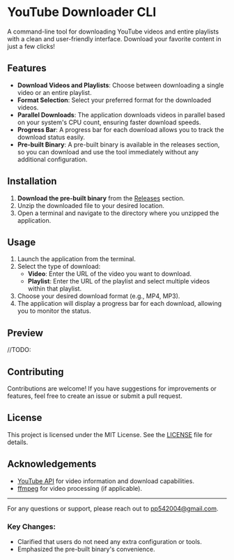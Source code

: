 
# YouTube Downloader CLI

A command-line tool for downloading YouTube videos and entire playlists with a clean and user-friendly interface. Download your favorite content in just a few clicks!

## Features

- **Download Videos and Playlists**: Choose between downloading a single video or an entire playlist.
- **Format Selection**: Select your preferred format for the downloaded videos.
- **Parallel Downloads**: The application downloads videos in parallel based on your system's CPU count, ensuring faster download speeds.
- **Progress Bar**: A progress bar for each download allows you to track the download status easily.
- **Pre-built Binary**: A pre-built binary is available in the releases section, so you can download and use the tool immediately without any additional configuration.

## Installation

1. **Download the pre-built binary** from the [Releases](https://github.com/yourusername/yourrepository/releases) section.
2. Unzip the downloaded file to your desired location.
3. Open a terminal and navigate to the directory where you unzipped the application.

## Usage

1. Launch the application from the terminal.
2. Select the type of download:
   - **Video**: Enter the URL of the video you want to download.
   - **Playlist**: Enter the URL of the playlist and select multiple videos within that playlist.
3. Choose your desired download format (e.g., MP4, MP3).
4. The application will display a progress bar for each download, allowing you to monitor the status.

## Preview
//TODO: 

## Contributing

Contributions are welcome! If you have suggestions for improvements or features, feel free to create an issue or submit a pull request.

## License

This project is licensed under the MIT License. See the [LICENSE](LICENSE) file for details.

## Acknowledgements

- [YouTube API](https://developers.google.com/youtube/v3) for video information and download capabilities.
- [ffmpeg](https://ffmpeg.org/) for video processing (if applicable).

---

For any questions or support, please reach out to pp542004@gmail.com.

### Key Changes:
- Clarified that users do not need any extra configuration or tools.
- Emphasized the pre-built binary's convenience.
